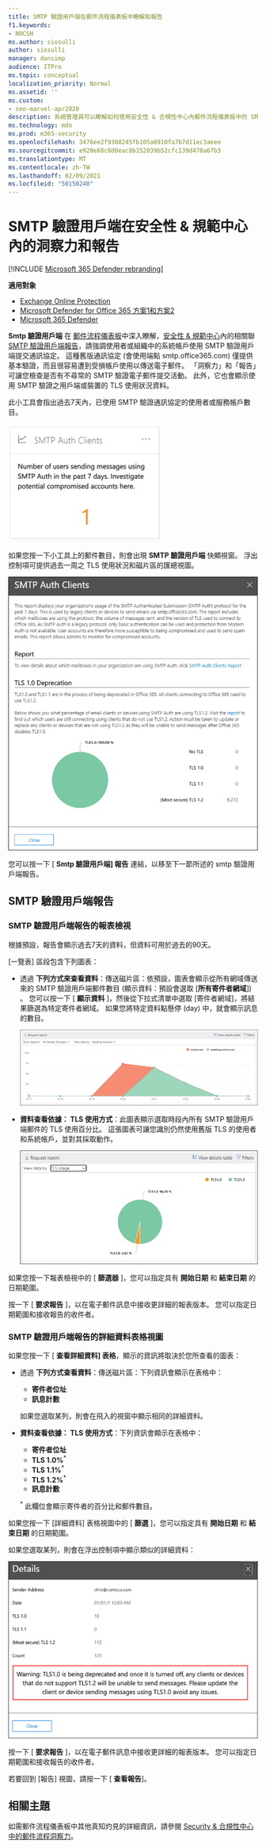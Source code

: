 ```yaml
---
title: SMTP 驗證用戶端在郵件流程儀表板中瞭解和報告
f1.keywords:
- NOCSH
ms.author: siosulli
author: siosulli
manager: dansimp
audience: ITPro
ms.topic: conceptual
localization_priority: Normal
ms.assetid: ''
ms.custom:
- seo-marvel-apr2020
description: 系統管理員可以瞭解如何使用安全性 & 合規性中心內郵件流程儀表板中的 SMTP 驗證瞭解和報告，以監視其組織中使用已驗證 SMTP (SMTP 驗證) 傳送電子郵件的電子郵件寄件者。
ms.technology: mdo
ms.prod: m365-security
ms.openlocfilehash: 3476ee2f9388245fb105a0910fa7b7d11ec3aeee
ms.sourcegitcommit: e920e68c8d0eac8b152039b52cfc139d478a67b3
ms.translationtype: MT
ms.contentlocale: zh-TW
ms.lasthandoff: 02/09/2021
ms.locfileid: "50150240"
---
```

# <a name="smtp-auth-clients-insight-and-report-in-the-security--compliance-center"></a>SMTP 驗證用戶端在安全性 & 規範中心內的洞察力和報告

[!INCLUDE [Microsoft 365 Defender rebranding](../includes/microsoft-defender-for-office.md)]

**適用對象**
- [Exchange Online Protection](https://go.microsoft.com/fwlink/?linkid=2148611)
- [Microsoft Defender for Office 365 方案1和方案2](https://go.microsoft.com/fwlink/?linkid=2148715)
- [Microsoft 365 Defender](https://go.microsoft.com/fwlink/?linkid=2118804)

**Smtp 驗證用戶端** 在 [郵件流程儀表板](mail-flow-insights-v2.md)中深入瞭解，[安全性 & 規範中心](https://protection.office.com)內的相關聯 [SMTP 驗證用戶端報告](#smtp-auth-clients-report)，請強調使用者或組織中的系統帳戶使用 SMTP 驗證用戶端提交通訊協定。 這種舊版通訊協定 (會使用端點 smtp.office365.com) 僅提供基本驗證，而且很容易遭到受損帳戶使用以傳送電子郵件。 「洞察力」和「報告」可讓您檢查是否有不尋常的 SMTP 驗證電子郵件提交活動。 此外，它也會顯示使用 SMTP 驗證之用戶端或裝置的 TLS 使用狀況資料。

此小工具會指出過去7天內，已使用 SMTP 驗證通訊協定的使用者或服務帳戶數目。

![安全性 & 規範中心內郵件流程儀表板中的 SMTP 驗證用戶端小工具](../../media/mfi-smtp-auth-clients-report-widget.png)

如果您按一下小工具上的郵件數目，則會出現 **SMTP 驗證用戶端** 快顯視窗。 浮出控制項可提供過去一周之 TLS 使用狀況和磁片區的匯總視圖。

![在郵件流程儀表板中按一下 [SMTP 驗證用戶端] 小工具後的詳細資料浮出控制項](../../media/mfi-smtp-auth-clients-report-details.png)

您可以按一下 [ **Smtp 驗證用戶端] 報告** 連結，以移至下一節所述的 smtp 驗證用戶端報告。

## <a name="smtp-auth-clients-report"></a>SMTP 驗證用戶端報告

### <a name="report-view-for-the-smtp-auth-clients-report"></a>SMTP 驗證用戶端報告的報表檢視

根據預設，報告會顯示過去7天的資料，但資料可用於過去的90天。

[一覽表] 區段包含下列圖表：

- 透過 **下列方式來查看資料**：傳送磁片區：依預設，圖表會顯示從所有網域傳送來的 SMTP 驗證用戶端郵件數目 (顯示資料：預設會選取 [**所有寄件者網域**]) 。 您可以按一下 [ **顯示資料** ]，然後從下拉式清單中選取 [寄件者網域]，將結果篩選為特定寄件者網域。 如果您將特定資料點懸停 (day) 中，就會顯示訊息的數目。

  ![在安全性 & 規範中心的 SMTP 驗證用戶端報告中傳送大量視圖](../../media/mfi-smtp-auth-clients-report-sending-volume-view.png)

- **資料查看依據： TLS 使用方式**：此圖表顯示選取時段內所有 SMTP 驗證用戶端郵件的 TLS 使用百分比。 這張圖表可讓您識別仍然使用舊版 TLS 的使用者和系統帳戶，並對其採取動作。

  ![安全性 & 規範中心內的 SMTP 驗證用戶端報告中的 TLS 使用狀況視圖](../../media/mfi-smtp-auth-clients-report-tls-usage-view.png)

如果您按一下報表檢視中的 [ **篩選器** ]，您可以指定具有 **開始日期** 和 **結束日期** 的日期範圍。

按一下 [ **要求報告** ]，以在電子郵件訊息中接收更詳細的報表版本。 您可以指定日期範圍和接收報告的收件者。

### <a name="details-table-view-for-the-smtp-auth-clients-report"></a>SMTP 驗證用戶端報告的詳細資料表格視圖

如果您按一下 [ **查看詳細資料] 表格**，顯示的資訊將取決於您所查看的圖表：

- 透過 **下列方式查看資料**：傳送磁片區：下列資訊會顯示在表格中：

  - **寄件者位址**
  - **訊息計數**

  如果您選取某列，則會在飛入的視窗中顯示相同的詳細資料。

- **資料查看依據： TLS 使用方式**：下列資訊會顯示在表格中：

  - **寄件者位址**
  - **TLS 1.0%**<sup>\*</sup>
  - **TLS 1.1%**<sup>\*</sup>
  - **TLS 1.2%**<sup>\*</sup>
  - **訊息計數**

  <sup>\*</sup> 此欄位會顯示寄件者的百分比和郵件數目。

如果您按一下 [詳細資料] 表格視圖中的 [ **篩選** ]，您可以指定具有 **開始日期** 和 **結束日期** 的日期範圍。

如果您選取某列，則會在浮出控制項中顯示類似的詳細資料：

![來自 SMTP Auth 用戶端報告中 TLS 使用狀況視圖詳細資料表格的詳細資料快顯視窗](../../media/mfi-smtp-auth-clients-report-tls-usage-view-view-details-table-details.png)

按一下 [ **要求報告** ]，以在電子郵件訊息中接收更詳細的報表版本。 您可以指定日期範圍和接收報告的收件者。

若要回到 [報告] 視圖，請按一下 [ **查看報告**]。

## <a name="related-topics"></a>相關主題

如需郵件流程儀表板中其他真知灼見的詳細資訊，請參閱 [Security & 合規性中心中的郵件流程洞察力](mail-flow-insights-v2.md)。
